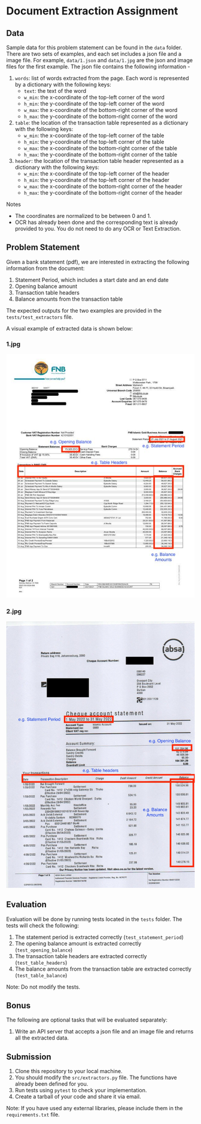 # Document Extraction Assignment

## Data
Sample data for this problem statement can be found in the `data` folder.
There are two sets of examples, and each set includes a json file and a image file.
For example, `data/1.json` and `data/1.jpg` are the json and image files for the first example.
The json file contains the following information -

1. `words`: list of words extracted from the page. Each word is represented by a dictionary with the following keys:
    - `text`: the text of the word
    - `w_min`: the x-coordinate of the top-left corner of the word
    - `h_min`: the y-coordinate of the top-left corner of the word
    - `w_max`: the x-coordinate of the bottom-right corner of the word
    - `h_max`: the y-coordinate of the bottom-right corner of the word
2. `table`: the location of the transaction table represented as a dictionary with the following keys:
    - `w_min`: the x-coordinate of the top-left corner of the table
    - `h_min`: the y-coordinate of the top-left corner of the table
    - `w_max`: the x-coordinate of the bottom-right corner of the table
    - `h_max`: the y-coordinate of the bottom-right corner of the table
3. `header`: the location of the transaction table header represented as a dictionary with the following keys:
    - `w_min`: the x-coordinate of the top-left corner of the header
    - `h_min`: the y-coordinate of the top-left corner of the header
    - `w_max`: the x-coordinate of the bottom-right corner of the header
    - `h_max`: the y-coordinate of the bottom-right corner of the header

Notes
- The coordinates are normalized to be between 0 and 1.
- OCR has already been done and the corresponding text is already provided to you. You do not need to do any OCR or Text Extraction.

## Problem Statement
Given a bank statement (pdf), we are interested in extracting the following information from the document:
1. Statement Period, which includes a start date and an end date
2. Opening balance amount
3. Transaction table headers
4. Balance amounts from the transaction table

The expected outputs for the two examples are provided in the `tests/test_extractors` file.

A visual example of extracted data is shown below:

### 1.jpg
![1.jpg](docs/1.jpg?raw=true "1.jpg")

### 2.jpg
![2.jpg](docs/2.jpg?raw=true "2.jpg")

## Evaluation
Evaluation will be done by running tests located in the `tests` folder.
The tests will check the following:
1. The statement period is extracted correctly (`test_statement_period`)
2. The opening balance amount is extracted correctly (`test_opening_balance`)
3. The transaction table headers are extracted correctly (`test_table_headers`)
4. The balance amounts from the transaction table are extracted correctly (`test_table_balance`)

Note: Do not modify the tests.

## Bonus
The following are optional tasks that will be evaluated separately:
1. Write an API server that accepts a json file and an image file and returns all the extracted data.

## Submission
1. Clone this repository to your local machine.
2. You should modify the `src/extractors.py` file. The functions have already been defined for you.
3. Run tests using `pytest` to check your implementation.
4. Create a tarball of your code and share it via email.

Note: If you have used any external libraries, please include them in the `requirements.txt` file.
